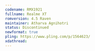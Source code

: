 ```yaml
---
codename: RMX1921
fullname: Realme XT
romversion: 4.5 Raven
maintainer: Atharva Agnihotri
status: Discontinued
newformat: true
pling: https://www.pling.com/p/1564623/
xdathread:
---
```

